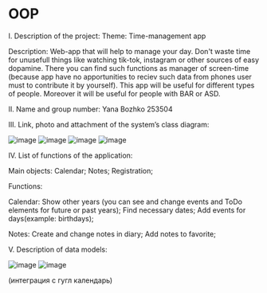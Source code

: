 # OOP

I. Description of the project:
Theme:
Time-management app

Description:
Web-app that will help to manage your day. Don't waste time for unusefull things like watching tik-tok, instagram or other sources of easy dopamine. 
There you can find such functions as manager of screen-time (because app have no apportunities to reciev such data from phones user must to contribute it by yourself). 
This app will be useful for different types of people. Moreover it will be useful for people with BAR or ASD.

II. Name and group number: 
Yana Bozhko
253504

III. Link, photo and attachment of the system’s class diagram:


![image](https://github.com/YanaBoz/OOP/assets/125998496/0c57a5bc-058f-43d4-baf5-7655a0d8a3eb)
![image](https://github.com/YanaBoz/OOP/assets/125998496/8f40888c-3214-404d-b895-06866002a605)
![image](https://github.com/YanaBoz/OOP/assets/125998496/eae93aa2-f4b9-4264-894f-6bf3f1882704)
![image](https://github.com/YanaBoz/OOP/assets/125998496/e30a7458-a1fa-4b13-9d95-ae88cd00496d)



IV. List of functions of the application:

Main objects:
 Calendar;
 Notes;
 Registration;
 
Functions:
  
 Calendar:
  Show other years (you can see and change events and ToDo elements for future or past years);
  Find necessary dates;
  Add events for days(example: birthdays);
  
 Notes:
  Create and change notes in diary;
  Add notes to favorite;

V. Description of data models:

![image](https://github.com/YanaBoz/OOP/assets/125998496/ac438a8e-f5e5-421b-827f-4729dfa19137)
![image](https://github.com/YanaBoz/OOP/assets/125998496/9db9092c-b4fb-4984-97e3-5eea7109df33)



(интеграция с гугл календарь)
